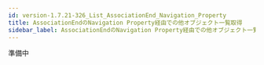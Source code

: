 ```yaml
---
id: version-1.7.21-326_List_AssociationEnd_Navigation_Property
title: AssociationEndのNavigation Property経由での他オブジェクト一覧取得
sidebar_label: AssociationEndのNavigation Property経由での他オブジェクト一覧取得
---
```



準備中


